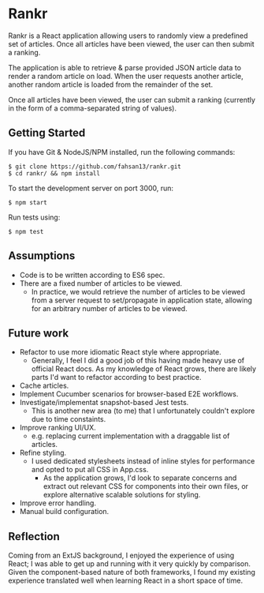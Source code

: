 # Rankr

Rankr is a React application allowing users to randomly view a predefined set of articles. Once all articles have been viewed, the user can then submit a ranking. 

The application is able to retrieve & parse provided JSON article data to render a random article on load. When the user requests another article, another random article is loaded from the remainder of the set. 

Once all articles have been viewed, the user can submit a ranking (currently in the form of a comma-separated string of values).

## Getting Started

If you have Git & NodeJS/NPM installed, run the following commands:

```
$ git clone https://github.com/fahsan13/rankr.git
$ cd rankr/ && npm install
```

To start the development server on port 3000, run:

```
$ npm start
```

Run tests using:

```
$ npm test
```

## Assumptions

- Code is to be written according to ES6 spec. 
- There are a fixed number of articles to be viewed.
    - In practice, we would retrieve the number of articles to be viewed from a server request to set/propagate in application state, allowing for an arbitrary number of articles to be viewed.

## Future work

- Refactor to use more idiomatic React style where appropriate.
    - Generally, I feel I did a good job of this having made heavy use of official React docs. As my knowledge of React grows, there are likely parts I'd want to refactor according to best practice.
- Cache articles.
- Implement Cucumber scenarios for browser-based E2E workflows.
- Investigate/implementat snapshot-based Jest tests.
    - This is another new area (to me) that I unfortunately couldn't explore due to time constaints.
- Improve ranking UI/UX.
    - e.g. replacing current implementation with a draggable list of articles.
- Refine styling.
    - I used dedicated stylesheets instead of inline styles for performance and opted to put all CSS in App.css. 
        - As the application grows, I'd look to separate concerns and extract out relevant CSS for components into their own files, or explore alternative scalable solutions for styling.
- Improve error handling.
- Manual build configuration.

## Reflection

Coming from an ExtJS background, I enjoyed the experience of using React; I was able to get up and running with it very quickly by comparison. Given the component-based nature of both frameworks, I found my existing experience translated well when learning React in a short space of time.